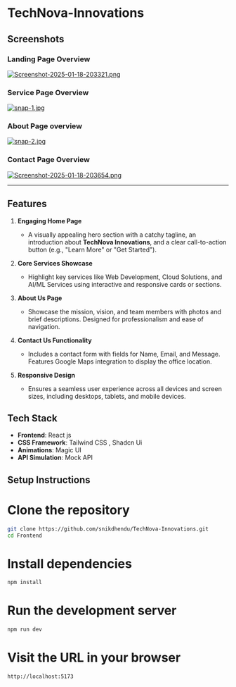 # TechNova-Innovations

## Screenshots

### Landing Page Overview
[![Screenshot-2025-01-18-203321.png](https://i.postimg.cc/7ZjQgvC4/Screenshot-2025-01-18-203321.png)](https://postimg.cc/Wd6nvH6Y)

### Service Page Overview
[![snap-1.jpg](https://i.postimg.cc/tRfPR989/snap-1.jpg)](https://postimg.cc/14G4J19d)

### About Page overview 
[![snap-2.jpg](https://i.postimg.cc/8PNFzstQ/snap-2.jpg)](https://postimg.cc/HjvWSYqB)

### Contact Page Overview
[![Screenshot-2025-01-18-203654.png](https://i.postimg.cc/50gh57dm/Screenshot-2025-01-18-203654.png)](https://postimg.cc/627bthQ7)




---

## Features

1. **Engaging Home Page**  
   - A visually appealing hero section with a catchy tagline, an introduction about **TechNova Innovations**, and a clear call-to-action button (e.g., "Learn More" or "Get Started").  

2. **Core Services Showcase**  
   - Highlight key services like Web Development, Cloud Solutions, and AI/ML Services using interactive and responsive cards or sections.  

3. **About Us Page**  
   - Showcase the mission, vision, and team members with photos and brief descriptions. Designed for professionalism and ease of navigation.  

4. **Contact Us Functionality**  
   - Includes a contact form with fields for Name, Email, and Message. Features Google Maps integration to display the office location.  

5. **Responsive Design**  
   - Ensures a seamless user experience across all devices and screen sizes, including desktops, tablets, and mobile devices.  




## Tech Stack

- **Frontend**: React js 
- **CSS Framework**: Tailwind CSS , Shadcn Ui
- **Animations**: Magic UI
- **API Simulation**: Mock API

## Setup Instructions

# Clone the repository
```bash
git clone https://github.com/snikdhendu/TechNova-Innovations.git
cd Frontend
```
# Install dependencies
```bash
npm install
```
# Run the development server
```bash
npm run dev
```
# Visit the URL in your browser
```bash
http://localhost:5173
